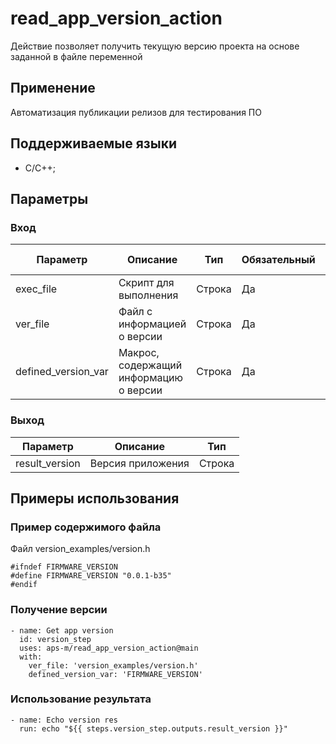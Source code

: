 # read_app_version_action

Действие позволяет получить текущую версию проекта на основе заданной в файле переменной

## Применение

Автоматизация публикации релизов для тестирования ПО

## Поддерживаемые языки

* C/C++;

## Параметры

### Вход

| Параметр | Описание | Тип      | Обязательный |  Значение по умолчанию |
|----------|----------|----------|----------| ----------|
| exec_file   | Скрипт для выполнения   | Строка | Да | get_c_version.py |
| ver_file    | Файл с информацией о версии | Строка | Да | - |
| defined_version_var | Макрос, содержащий информацию о версии | Строка | Да | FIRMWARE_VERSION |


### Выход

| Параметр | Описание | Тип |
|----------|----------|----------|
| result_version    | Версия приложения | Строка   |

## Примеры использования

### Пример содержимого файла

Файл version_examples/version.h

```
#ifndef FIRMWARE_VERSION
#define FIRMWARE_VERSION "0.0.1-b35"
#endif
```


### Получение версии

```
- name: Get app version
  id: version_step
  uses: aps-m/read_app_version_action@main
  with:
    ver_file: 'version_examples/version.h'
    defined_version_var: 'FIRMWARE_VERSION'

```

### Использование результата


```
- name: Echo version res 
  run: echo "${{ steps.version_step.outputs.result_version }}"
```